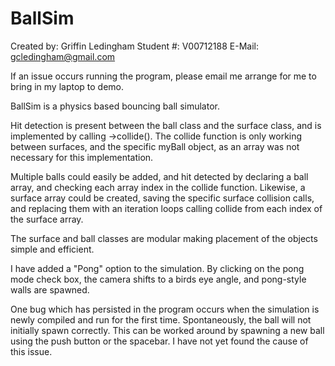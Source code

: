 BallSim
=======

Created by: Griffin Ledingham
Student #: V00712188
E-Mail: gcledingham@gmail.com

If an issue occurs running the program, please email me arrange for me to bring in my laptop to demo.

BallSim is a physics based bouncing ball simulator.

Hit detection is present between the ball class and the surface class, and is implemented by calling ->collide(). The collide function is only working between surfaces, and the specific myBall object, as an array was not necessary for this implementation.

Multiple balls could easily be added, and hit detected by declaring a ball array, and checking each array index in the collide function. Likewise, a surface array could be created, saving the specific surface collision calls, and replacing them with an iteration loops calling collide from each index of the surface array.

The surface and ball classes are modular making placement of the objects simple and efficient.

I have added a "Pong" option to the simulation. By clicking on the pong mode check box, the camera shifts to a birds eye angle, and pong-style walls are spawned. 

One bug which has persisted in the program occurs when the simulation is newly compiled and run for the first time. Spontaneously, the ball will not initially spawn correctly. This can be worked around by spawning a new ball using the push button or the spacebar. I have not yet found the cause of this issue.
